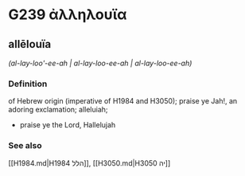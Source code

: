# G239 ἀλληλουϊα

## allēlouïa

_(al-lay-loo'-ee-ah | al-lay-loo-ee-ah | al-lay-loo-ee-ah)_

### Definition

of Hebrew origin (imperative of H1984 and H3050); praise ye Jah!, an adoring exclamation; alleluiah; 

- praise ye the Lord, Hallelujah

### See also

[[H1984.md|H1984 הלל]], [[H3050.md|H3050 יה]]
